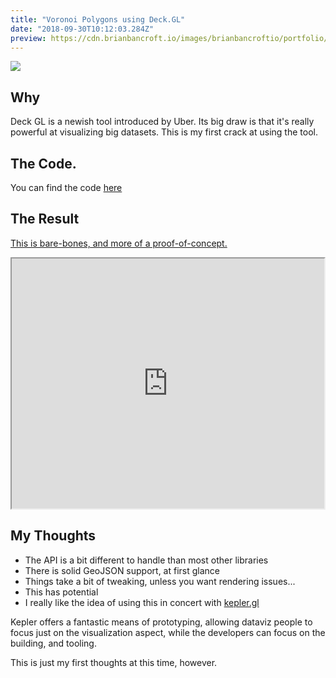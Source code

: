 ```yaml
---
title: "Voronoi Polygons using Deck.GL"
date: "2018-09-30T10:12:03.284Z"
preview: https://cdn.brianbancroft.io/images/brianbancroftio/portfolio/deck-voronoi/voronoi-square.jpg
---
```


![](https://cdn.brianbancroft.io/images/brianbancroftio/portfolio/deck-voronoi/voronoi-wide-shot.jpg)

## Why

Deck GL is a newish tool introduced by Uber. Its big draw is that it's really powerful at visualizing big datasets. This is my first crack at using the tool.

## The Code.

You can find the code [here](https://github.com/brianbancroft/deck-gl-example)

## The Result

[This is bare-bones, and more of a proof-of-concept.](http://deck-voronoi.bancroft.io/)

<iframe src="http://deck-voronoi.bancroft.io/" width="500" height="400"></iframe>

## My Thoughts

* The API is a bit different to handle than most other libraries
* There is solid GeoJSON support, at first glance
* Things take a bit of tweaking, unless you want rendering issues...
* This has potential
* I really like the idea of using this in concert with [kepler.gl](http://kepler.gl/#/)

Kepler offers a fantastic means of prototyping, allowing dataviz people to focus just on the visualization aspect, while the developers can focus on the building, and tooling.

This is just my first thoughts at this time, however.

